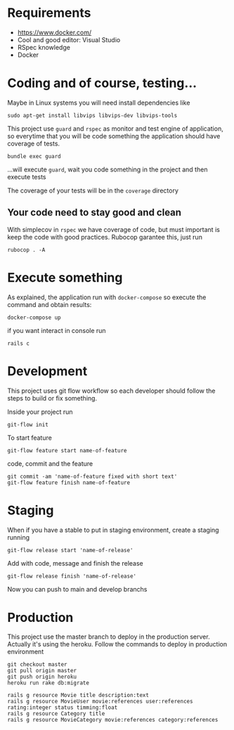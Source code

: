 # Requirements

- https://www.docker.com/
- Cool and good editor: Visual Studio
- RSpec knowledge
- Docker

# Coding and of course, testing...

Maybe in Linux systems you will need install dependencies like

```
sudo apt-get install libvips libvips-dev libvips-tools
```

This project use `guard` and `rspec` as monitor and test engine of application, so everytime that you will be code something the application should have coverage of tests.

```
bundle exec guard
```

  ...will execute `guard`, wait you code something in the project and then execute tests

The coverage of your tests will be in the `coverage` directory

## Your code need to stay good and clean

With simplecov in `rspec` we have coverage of code, but must important is keep the code with good practices. Rubocop garantee this, just run

```
rubocop . -A
```

# Execute something

As explained, the application run with `docker-compose` so execute the command and obtain results:

```
docker-compose up
```

if you want interact in console run

```
rails c
```

# Development

This project uses git flow workflow so each developer should follow the steps to build or fix something.

Inside your project run

```
git-flow init
```

To start feature

```
git-flow feature start name-of-feature
```

code, commit and the feature

```
git commit -am 'name-of-feature fixed with short text'
git-flow feature finish name-of-feature
```


# Staging

When if you have a stable to put in staging environment, create a staging running

```
git-flow release start 'name-of-release'
```

Add with code, message and finish the release

```
git-flow release finish 'name-of-release'
```

Now you can push to main and develop branchs

# Production

This project use the master branch to deploy in the production server. Actually it's using the heroku. Follow the commands to deploy in production environment

```
git checkout master
git pull origin master
git push origin heroku
heroku run rake db:migrate
```

```
rails g resource Movie title description:text
rails g resource MovieUser movie:references user:references rating:integer status timming:float
rails g resource Category title
rails g resource MovieCategory movie:references category:references
```